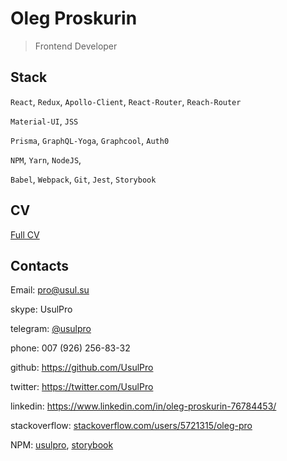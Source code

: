 # Oleg Proskurin

>Frontend Developer

## Stack

`React`, `Redux`, `Apollo-Client`, `React-Router`, `Reach-Router`

`Material-UI`, `JSS`

`Prisma`, `GraphQL-Yoga`, `Graphcool`, `Auth0`

`NPM`, `Yarn`, `NodeJS`,

`Babel`, `Webpack`, `Git`, `Jest`, `Storybook`

## CV

[Full CV](/cv_proskurin.md)

## Contacts

Email: pro@usul.su

skype: UsulPro

telegram: [@usulpro](https://t.me/usulpro)

phone: 007 (926) 256-83-32

github: https://github.com/UsulPro

twitter: https://twitter.com/UsulPro

linkedin: https://www.linkedin.com/in/oleg-proskurin-76784453/

stackoverflow: [stackoverflow.com/users/5721315/oleg-pro](https://stackoverflow.com/users/5721315/oleg-pro?tab=answers&sort=votes)

NPM: [usulpro](https://www.npmjs.com/~usulpro), [storybook](https://www.npmjs.com/org/storybook/members)
